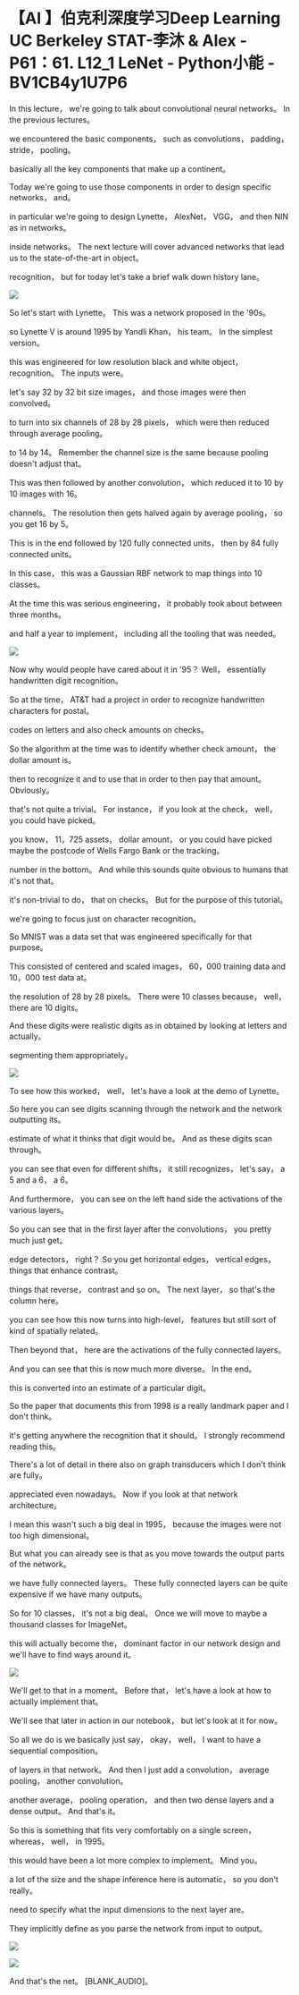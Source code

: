 # 【AI 】伯克利深度学习Deep Learning UC Berkeley STAT-李沐 & Alex - P61：61. L12_1 LeNet - Python小能 - BV1CB4y1U7P6

 In this lecture， we're going to talk about convolutional neural networks。 In the previous lectures。

 we encountered the basic components， such as convolutions， padding， stride， pooling。

 basically all the key components that make up a continent。

 Today we're going to use those components in order to design specific networks， and。

 in particular we're going to design Lynette， AlexNet， VGG， and then NIN as in networks。

 inside networks。 The next lecture will cover advanced networks that lead us to the state-of-the-art in object。

 recognition， but for today let's take a brief walk down history lane。



![](img/a1a514643f65202683689405df9fdbea_1.png)

 So let's start with Lynette。 This was a network proposed in the '90s。

 so Lynette V is around 1995 by Yandli Khan， his team。 In the simplest version。

 this was engineered for low resolution black and white object， recognition。 The inputs were。

 let's say 32 by 32 bit size images， and those images were then convolved。

 to turn into six channels of 28 by 28 pixels， which were then reduced through average pooling。

 to 14 by 14。 Remember the channel size is the same because pooling doesn't adjust that。

 This was then followed by another convolution， which reduced it to 10 by 10 images with 16。

 channels。 The resolution then gets halved again by average pooling， so you get 16 by 5。

 This is in the end followed by 120 fully connected units， then by 84 fully connected units。

 In this case， this was a Gaussian RBF network to map things into 10 classes。

 At the time this was serious engineering， it probably took about between three months。

 and half a year to implement， including all the tooling that was needed。



![](img/a1a514643f65202683689405df9fdbea_3.png)

 Now why would people have cared about it in '95？ Well， essentially handwritten digit recognition。

 So at the time， AT&T had a project in order to recognize handwritten characters for postal。

 codes on letters and also check amounts on checks。

 So the algorithm at the time was to identify whether check amount， the dollar amount is。

 then to recognize it and to use that in order to then pay that amount。 Obviously。

 that's not quite a trivial。 For instance， if you look at the check， well， you could have picked。

 you know， 11，725 assets， dollar amount， or you could have picked maybe the postcode of Wells Fargo Bank or the tracking。

 number in the bottom。 And while this sounds quite obvious to humans that it's not that。

 it's non-trivial to do， that on checks。 But for the purpose of this tutorial。

 we're going to focus just on character recognition。

 So MNIST was a data set that was engineered specifically for that purpose。

 This consisted of centered and scaled images， 60，000 training data and 10，000 test data at。

 the resolution of 28 by 28 pixels。 There were 10 classes because， well， there are 10 digits。

 And these digits were realistic digits as in obtained by looking at letters and actually。

 segmenting them appropriately。

![](img/a1a514643f65202683689405df9fdbea_5.png)

 To see how this worked， well， let's have a look at the demo of Lynette。

 So here you can see digits scanning through the network and the network outputting its。

 estimate of what it thinks that digit would be。 And as these digits scan through。

 you can see that even for different shifts， it still recognizes， let's say， a 5 and a 6， a 6。

 And furthermore， you can see on the left hand side the activations of the various layers。

 So you can see that in the first layer after the convolutions， you pretty much just get。

 edge detectors， right？ So you get horizontal edges， vertical edges， things that enhance contrast。

 things that reverse， contrast and so on。 The next layer， so that's the column here。

 you can see how this now turns into high-level， features but still sort of kind of spatially related。

 Then beyond that， here are the activations of the fully connected layers。

 And you can see that this is now much more diverse。 In the end。

 this is converted into an estimate of a particular digit。

 So the paper that documents this from 1998 is a really landmark paper and I don't think。

 it's getting anywhere the recognition that it should。 I strongly recommend reading this。

 There's a lot of detail in there also on graph transducers which I don't think are fully。

 appreciated even nowadays。 Now if you look at that network architecture。

 I mean this wasn't such a big deal in 1995， because the images were not too high dimensional。

 But what you can already see is that as you move towards the output parts of the network。

 we have fully connected layers。 These fully connected layers can be quite expensive if we have many outputs。

 So for 10 classes， it's not a big deal。 Once we will move to maybe a thousand classes for ImageNet。

 this will actually become the， dominant factor in our network design and we'll have to find ways around it。



![](img/a1a514643f65202683689405df9fdbea_7.png)

 We'll get to that in a moment。 Before that， let's have a look at how to actually implement that。

 We'll see that later in action in our notebook， but let's look at it for now。

 So all we do is we basically just say， okay， well， I want to have a sequential composition。

 of layers in that network。 And then I just add a convolution， average pooling， another convolution。

 another average， pooling operation， and then two dense layers and a dense output。 And that's it。

 So this is something that fits very comfortably on a single screen， whereas， well， in 1995。

 this would have been a lot more complex to implement。 Mind you。

 a lot of the size and the shape inference here is automatic， so you don't really。

 need to specify what the input dimensions to the next layer are。

 They implicitly define as you parse the network from input to output。



![](img/a1a514643f65202683689405df9fdbea_9.png)

![](img/a1a514643f65202683689405df9fdbea_10.png)

 And that's the net。 [BLANK_AUDIO]。